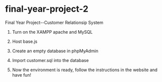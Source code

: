 # final-year-project-2
Final Year Project--Customer Relationsip System

1. Turn on the XAMPP apache and MySQL

2. Host base.js

3. Create an empty database in phpMyAdmin

4. Import customer.sql into the database

5. Now the environment is ready, follow the instructions in the website and have fun!

